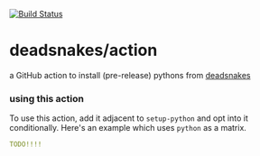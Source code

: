[![Build Status](https://github.com/deadsnakes/action/workflows/deploy/badge.svg)](https://github.com/deadsnakes/action/actions)

deadsnakes/action
=================

a GitHub action to install (pre-release) pythons from [deadsnakes]

[deadsnakes]: https://github.com/deadsnakes

### using this action

To use this action, add it adjacent to `setup-python` and opt into it
conditionally.  Here's an example which uses `python` as a matrix.

```yaml
TODO!!!!
```
